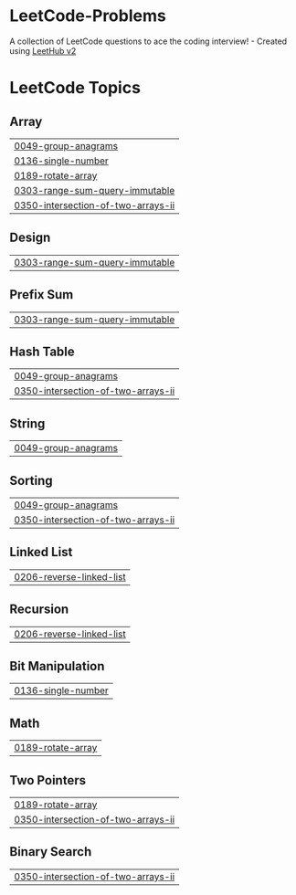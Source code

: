 # LeetCode-Problems
A collection of LeetCode questions to ace the coding interview! - Created using [LeetHub v2](https://github.com/arunbhardwaj/LeetHub-2.0)

<!---LeetCode Topics Start-->
# LeetCode Topics
## Array
|  |
| ------- |
| [0049-group-anagrams](https://github.com/abhaysoni512/LeetCode-Problems/tree/master/0049-group-anagrams) |
| [0136-single-number](https://github.com/abhaysoni512/LeetCode-Problems/tree/master/0136-single-number) |
| [0189-rotate-array](https://github.com/abhaysoni512/LeetCode-Problems/tree/master/0189-rotate-array) |
| [0303-range-sum-query-immutable](https://github.com/abhaysoni512/LeetCode-Problems/tree/master/0303-range-sum-query-immutable) |
| [0350-intersection-of-two-arrays-ii](https://github.com/abhaysoni512/LeetCode-Problems/tree/master/0350-intersection-of-two-arrays-ii) |
## Design
|  |
| ------- |
| [0303-range-sum-query-immutable](https://github.com/abhaysoni512/LeetCode-Problems/tree/master/0303-range-sum-query-immutable) |
## Prefix Sum
|  |
| ------- |
| [0303-range-sum-query-immutable](https://github.com/abhaysoni512/LeetCode-Problems/tree/master/0303-range-sum-query-immutable) |
## Hash Table
|  |
| ------- |
| [0049-group-anagrams](https://github.com/abhaysoni512/LeetCode-Problems/tree/master/0049-group-anagrams) |
| [0350-intersection-of-two-arrays-ii](https://github.com/abhaysoni512/LeetCode-Problems/tree/master/0350-intersection-of-two-arrays-ii) |
## String
|  |
| ------- |
| [0049-group-anagrams](https://github.com/abhaysoni512/LeetCode-Problems/tree/master/0049-group-anagrams) |
## Sorting
|  |
| ------- |
| [0049-group-anagrams](https://github.com/abhaysoni512/LeetCode-Problems/tree/master/0049-group-anagrams) |
| [0350-intersection-of-two-arrays-ii](https://github.com/abhaysoni512/LeetCode-Problems/tree/master/0350-intersection-of-two-arrays-ii) |
## Linked List
|  |
| ------- |
| [0206-reverse-linked-list](https://github.com/abhaysoni512/LeetCode-Problems/tree/master/0206-reverse-linked-list) |
## Recursion
|  |
| ------- |
| [0206-reverse-linked-list](https://github.com/abhaysoni512/LeetCode-Problems/tree/master/0206-reverse-linked-list) |
## Bit Manipulation
|  |
| ------- |
| [0136-single-number](https://github.com/abhaysoni512/LeetCode-Problems/tree/master/0136-single-number) |
## Math
|  |
| ------- |
| [0189-rotate-array](https://github.com/abhaysoni512/LeetCode-Problems/tree/master/0189-rotate-array) |
## Two Pointers
|  |
| ------- |
| [0189-rotate-array](https://github.com/abhaysoni512/LeetCode-Problems/tree/master/0189-rotate-array) |
| [0350-intersection-of-two-arrays-ii](https://github.com/abhaysoni512/LeetCode-Problems/tree/master/0350-intersection-of-two-arrays-ii) |
## Binary Search
|  |
| ------- |
| [0350-intersection-of-two-arrays-ii](https://github.com/abhaysoni512/LeetCode-Problems/tree/master/0350-intersection-of-two-arrays-ii) |
<!---LeetCode Topics End-->